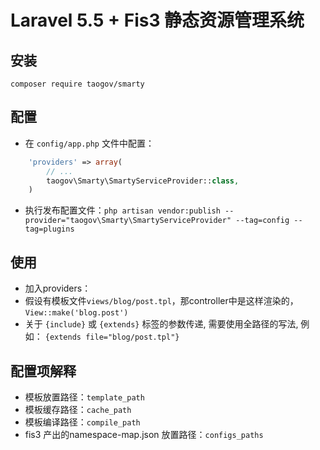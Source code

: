 Laravel 5.5 + Fis3 静态资源管理系统
======


## 安装

```
composer require taogov/smarty
```

## 配置
* 在 `config/app.php` 文件中配置：
```php
    'providers' => array(
        // ...
        taogov\Smarty\SmartyServiceProvider::class,
    )
```
* 执行发布配置文件：`php artisan vendor:publish --provider="taogov\Smarty\SmartyServiceProvider" --tag=config --tag=plugins`


## 使用
* 加入providers：
* 假设有模板文件`views/blog/post.tpl`，那controller中是这样渲染的，`View::make('blog.post')`
* 关于 `{include}` 或 `{extends}` 标签的参数传递, 需要使用全路径的写法, 例如： `{extends file="blog/post.tpl"}`


## 配置项解释
* 模板放置路径：`template_path`
* 模板缓存路径：`cache_path`
* 模板编译路径：`compile_path`
* fis3 产出的namespace-map.json 放置路径：`configs_paths`